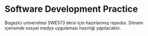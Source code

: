 # Software Development Practice
Bogazici universitesi SWE573 dersi için hazırlanmış repodur. Dönem içerisinde sosyal medya uygulaması hazırlığı yapılacaktır.
